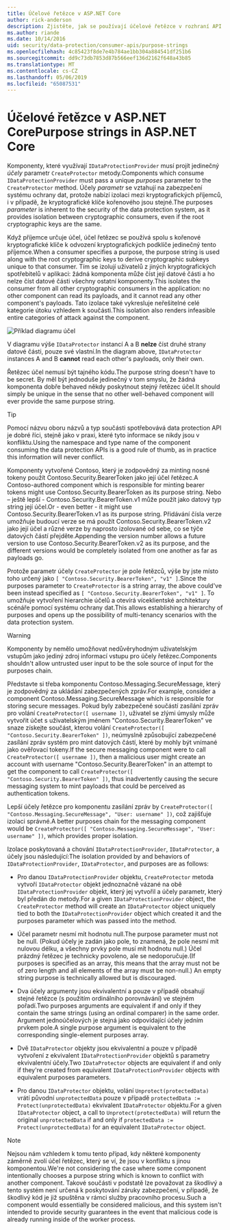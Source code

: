 ```yaml
---
title: Účelové řetězce v ASP.NET Core
author: rick-anderson
description: Zjistěte, jak se používají účelové řetězce v rozhraní API ASP.NET Core Data Protection.
ms.author: riande
ms.date: 10/14/2016
uid: security/data-protection/consumer-apis/purpose-strings
ms.openlocfilehash: 4c85423f8de7e4b784ae1bb304a884541df251b6
ms.sourcegitcommit: dd9c73db7853d87b566eef136d2162f648a43b85
ms.translationtype: MT
ms.contentlocale: cs-CZ
ms.lasthandoff: 05/06/2019
ms.locfileid: "65087531"
---
```

# <a name="purpose-strings-in-aspnet-core"></a><span data-ttu-id="85d51-103">Účelové řetězce v ASP.NET Core</span><span class="sxs-lookup"><span data-stu-id="85d51-103">Purpose strings in ASP.NET Core</span></span>

<a name="data-protection-consumer-apis-purposes"></a>

<span data-ttu-id="85d51-104">Komponenty, které využívají `IDataProtectionProvider` musí projít jedinečný *účely* parametr `CreateProtector` metody.</span><span class="sxs-lookup"><span data-stu-id="85d51-104">Components which consume `IDataProtectionProvider` must pass a unique *purposes* parameter to the `CreateProtector` method.</span></span> <span data-ttu-id="85d51-105">Účely *parametr* se vztahují na zabezpečení systému ochrany dat, protože nabízí izolaci mezi kryptografických příjemců, i v případě, že kryptografické klíče kořenového jsou stejné.</span><span class="sxs-lookup"><span data-stu-id="85d51-105">The purposes *parameter* is inherent to the security of the data protection system, as it provides isolation between cryptographic consumers, even if the root cryptographic keys are the same.</span></span>

<span data-ttu-id="85d51-106">Když příjemce určuje účel, účel řetězec se používá spolu s kořenové kryptografické klíče k odvození kryptografických podklíče jedinečný tento příjemce.</span><span class="sxs-lookup"><span data-stu-id="85d51-106">When a consumer specifies a purpose, the purpose string is used along with the root cryptographic keys to derive cryptographic subkeys unique to that consumer.</span></span> <span data-ttu-id="85d51-107">Tím se izolují uživatelů z jiných kryptografických spotřebitelů v aplikaci: žádná komponenta může číst její datové části a ho nelze číst datové části všechny ostatní komponenty.</span><span class="sxs-lookup"><span data-stu-id="85d51-107">This isolates the consumer from all other cryptographic consumers in the application: no other component can read its payloads, and it cannot read any other component's payloads.</span></span> <span data-ttu-id="85d51-108">Tato izolace také vykresluje neřešitelné celé kategorie útoku vzhledem k součásti.</span><span class="sxs-lookup"><span data-stu-id="85d51-108">This isolation also renders infeasible entire categories of attack against the component.</span></span>

![Příklad diagramu účel](purpose-strings/_static/purposes.png)

<span data-ttu-id="85d51-110">V diagramu výše `IDataProtector` instancí A a B **nelze** číst druhé strany datové části, pouze své vlastní.</span><span class="sxs-lookup"><span data-stu-id="85d51-110">In the diagram above, `IDataProtector` instances A and B **cannot** read each other's payloads, only their own.</span></span>

<span data-ttu-id="85d51-111">Řetězec účel nemusí být tajného kódu.</span><span class="sxs-lookup"><span data-stu-id="85d51-111">The purpose string doesn't have to be secret.</span></span> <span data-ttu-id="85d51-112">By měl být jednoduše jedinečný v tom smyslu, že žádná komponenta dobře behaved někdy poskytnout stejný řetězec účel.</span><span class="sxs-lookup"><span data-stu-id="85d51-112">It should simply be unique in the sense that no other well-behaved component will ever provide the same purpose string.</span></span>

>[!TIP]
> <span data-ttu-id="85d51-113">Pomocí názvu oboru názvů a typ součásti spotřebovává data protection API je dobré říci, stejně jako v praxi, které tyto informace se nikdy jsou v konfliktu.</span><span class="sxs-lookup"><span data-stu-id="85d51-113">Using the namespace and type name of the component consuming the data protection APIs is a good rule of thumb, as in practice this information will never conflict.</span></span>
>
><span data-ttu-id="85d51-114">Komponenty vytvořené Contoso, který je zodpovědný za minting nosné tokeny použít Contoso.Security.BearerToken jako její účel řetězec.</span><span class="sxs-lookup"><span data-stu-id="85d51-114">A Contoso-authored component which is responsible for minting bearer tokens might use Contoso.Security.BearerToken as its purpose string.</span></span> <span data-ttu-id="85d51-115">Nebo – ještě lepší - Contoso.Security.BearerToken.v1 může použít jako datový typ string její účel.</span><span class="sxs-lookup"><span data-stu-id="85d51-115">Or - even better - it might use Contoso.Security.BearerToken.v1 as its purpose string.</span></span> <span data-ttu-id="85d51-116">Přidávání čísla verze umožňuje budoucí verze se má použít Contoso.Security.BearerToken.v2 jako její účel a různé verze by naprosto izolované od sebe, co se týče datových částí přejděte.</span><span class="sxs-lookup"><span data-stu-id="85d51-116">Appending the version number allows a future version to use Contoso.Security.BearerToken.v2 as its purpose, and the different versions would be completely isolated from one another as far as payloads go.</span></span>

<span data-ttu-id="85d51-117">Protože parametr účely `CreateProtector` je pole řetězců, výše by jste místo toho určený jako `[ "Contoso.Security.BearerToken", "v1" ]`.</span><span class="sxs-lookup"><span data-stu-id="85d51-117">Since the purposes parameter to `CreateProtector` is a string array, the above could've been instead specified as `[ "Contoso.Security.BearerToken", "v1" ]`.</span></span> <span data-ttu-id="85d51-118">To umožňuje vytvoření hierarchie účelů a otevírá víceklientské architektury scénáře pomocí systému ochrany dat.</span><span class="sxs-lookup"><span data-stu-id="85d51-118">This allows establishing a hierarchy of purposes and opens up the possibility of multi-tenancy scenarios with the data protection system.</span></span>

<a name="data-protection-contoso-purpose"></a>

>[!WARNING]
> <span data-ttu-id="85d51-119">Komponenty by nemělo umožňovat nedůvěryhodným uživatelským vstupům jako jediný zdroj informací vstupu pro účely řetězec.</span><span class="sxs-lookup"><span data-stu-id="85d51-119">Components shouldn't allow untrusted user input to be the sole source of input for the purposes chain.</span></span>
>
><span data-ttu-id="85d51-120">Představte si třeba komponentu Contoso.Messaging.SecureMessage, který je zodpovědný za ukládání zabezpečených zpráv.</span><span class="sxs-lookup"><span data-stu-id="85d51-120">For example, consider a component Contoso.Messaging.SecureMessage which is responsible for storing secure messages.</span></span> <span data-ttu-id="85d51-121">Pokud byly zabezpečené součástí zasílání zpráv pro volání `CreateProtector([ username ])`, uživatel se zlými úmysly může vytvořit účet s uživatelským jménem "Contoso.Security.BearerToken" ve snaze získejte součást, kterou volání `CreateProtector([ "Contoso.Security.BearerToken" ])`, neúmyslně způsobující zabezpečené zasílání zpráv systém pro mint datových částí, které by mohly být vnímané jako ověřovací tokeny.</span><span class="sxs-lookup"><span data-stu-id="85d51-121">If the secure messaging component were to call `CreateProtector([ username ])`, then a malicious user might create an account with username "Contoso.Security.BearerToken" in an attempt to get the component to call `CreateProtector([ "Contoso.Security.BearerToken" ])`, thus inadvertently causing the secure messaging system to mint payloads that could be perceived as authentication tokens.</span></span>
>
><span data-ttu-id="85d51-122">Lepší účely řetězce pro komponentu zasílání zpráv by `CreateProtector([ "Contoso.Messaging.SecureMessage", "User: username" ])`, což zajišťuje izolaci správné.</span><span class="sxs-lookup"><span data-stu-id="85d51-122">A better purposes chain for the messaging component would be `CreateProtector([ "Contoso.Messaging.SecureMessage", "User: username" ])`, which provides proper isolation.</span></span>

<span data-ttu-id="85d51-123">Izolace poskytovaná a chování `IDataProtectionProvider`, `IDataProtector`, a účely jsou následující:</span><span class="sxs-lookup"><span data-stu-id="85d51-123">The isolation provided by and behaviors of `IDataProtectionProvider`, `IDataProtector`, and purposes are as follows:</span></span>

* <span data-ttu-id="85d51-124">Pro danou `IDataProtectionProvider` objektu, `CreateProtector` metoda vytvoří `IDataProtector` objekt jednoznačně vázané na obě `IDataProtectionProvider` objekt, který jej vytvořil a účely parametr, který byl předán do metody.</span><span class="sxs-lookup"><span data-stu-id="85d51-124">For a given `IDataProtectionProvider` object, the `CreateProtector` method will create an `IDataProtector` object uniquely tied to both the `IDataProtectionProvider` object which created it and the purposes parameter which was passed into the method.</span></span>

* <span data-ttu-id="85d51-125">Účel parametr nesmí mít hodnotu null.</span><span class="sxs-lookup"><span data-stu-id="85d51-125">The purpose parameter must not be null.</span></span> <span data-ttu-id="85d51-126">(Pokud účely je zadán jako pole, to znamená, že pole nesmí mít nulovou délku, a všechny prvky pole musí mít hodnotu null.) Účel prázdný řetězec je technicky povoleno, ale se nedoporučuje.</span><span class="sxs-lookup"><span data-stu-id="85d51-126">(If purposes is specified as an array, this means that the array must not be of zero length and all elements of the array must be non-null.) An empty string purpose is technically allowed but is discouraged.</span></span>

* <span data-ttu-id="85d51-127">Dva účely argumenty jsou ekvivalentní a pouze v případě obsahují stejné řetězce (s použitím ordinálního porovnávání) ve stejném pořadí.</span><span class="sxs-lookup"><span data-stu-id="85d51-127">Two purposes arguments are equivalent if and only if they contain the same strings (using an ordinal comparer) in the same order.</span></span> <span data-ttu-id="85d51-128">Argument jednoúčelových je stejná jako odpovídající účely jedním prvkem pole.</span><span class="sxs-lookup"><span data-stu-id="85d51-128">A single purpose argument is equivalent to the corresponding single-element purposes array.</span></span>

* <span data-ttu-id="85d51-129">Dvě `IDataProtector` objekty jsou ekvivalentní a pouze v případě vytvoření z ekvivalent `IDataProtectionProvider` objektů s parametry ekvivalentní účely.</span><span class="sxs-lookup"><span data-stu-id="85d51-129">Two `IDataProtector` objects are equivalent if and only if they're created from equivalent `IDataProtectionProvider` objects with equivalent purposes parameters.</span></span>

* <span data-ttu-id="85d51-130">Pro danou `IDataProtector` objektu, volání `Unprotect(protectedData)` vrátí původní `unprotectedData` pouze v případě `protectedData := Protect(unprotectedData)` ekvivalent `IDataProtector` objektu.</span><span class="sxs-lookup"><span data-stu-id="85d51-130">For a given `IDataProtector` object, a call to `Unprotect(protectedData)` will return the original `unprotectedData` if and only if `protectedData := Protect(unprotectedData)` for an equivalent `IDataProtector` object.</span></span>

> [!NOTE]
> <span data-ttu-id="85d51-131">Nejsou nám vzhledem k tomu tento případ, kdy některé komponenty záměrně zvolí účel řetězec, který se ví, že jsou v konfliktu s jinou komponentou.</span><span class="sxs-lookup"><span data-stu-id="85d51-131">We're not considering the case where some component intentionally chooses a purpose string which is known to conflict with another component.</span></span> <span data-ttu-id="85d51-132">Takové součásti v podstatě lze považovat za škodlivý a tento systém není určená k poskytování záruky zabezpečení, v případě, že škodlivý kód je již spuštěna v rámci služby pracovního procesu.</span><span class="sxs-lookup"><span data-stu-id="85d51-132">Such a component would essentially be considered malicious, and this system isn't intended to provide security guarantees in the event that malicious code is already running inside of the worker process.</span></span>
